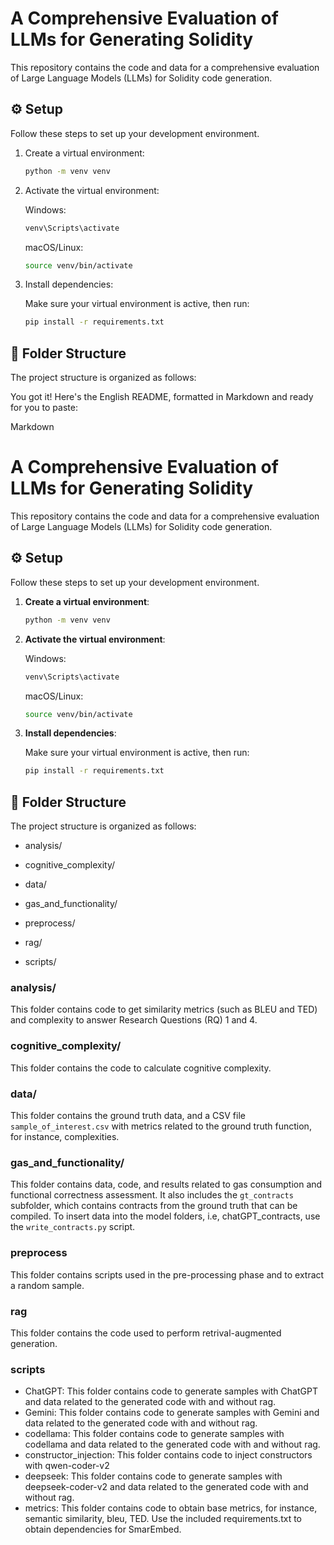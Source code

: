 # A Comprehensive Evaluation of LLMs for Generating Solidity

This repository contains the code and data for a comprehensive evaluation of Large Language Models (LLMs) for Solidity code generation.

## ⚙️ Setup

Follow these steps to set up your development environment.

1.  Create a virtual environment:

    ```bash
    python -m venv venv
    ```

2.  Activate the virtual environment:

    Windows:

    ```bash
    venv\Scripts\activate
    ```

    macOS/Linux:

    ```bash
    source venv/bin/activate
    ```

3.  Install dependencies:

    Make sure your virtual environment is active, then run:

    ```bash
    pip install -r requirements.txt
    ```

## 📁 Folder Structure

The project structure is organized as follows:

You got it! Here's the English README, formatted in Markdown and ready for you to paste:

Markdown

# A Comprehensive Evaluation of LLMs for Generating Solidity

This repository contains the code and data for a comprehensive evaluation of Large Language Models (LLMs) for Solidity code generation.

## ⚙️ Setup

Follow these steps to set up your development environment.

1.  **Create a virtual environment**:

    ```bash
    python -m venv venv
    ```

2.  **Activate the virtual environment**:

    Windows:

    ```bash
    venv\Scripts\activate
    ```

    macOS/Linux:

    ```bash
    source venv/bin/activate
    ```

3.  **Install dependencies**:

    Make sure your virtual environment is active, then run:

    ```bash
    pip install -r requirements.txt
    ```

## 📁 Folder Structure

The project structure is organized as follows:

* analysis/

* cognitive_complexity/

* data/

* gas_and_functionality/

* preprocess/

* rag/

* scripts/

### analysis/
This folder contains code to get similarity metrics (such as BLEU and TED) and complexity to answer Research Questions (RQ) 1 and 4.

### cognitive_complexity/
This folder contains the code to calculate cognitive complexity.

### data/
This folder contains the ground truth data, and a CSV file `sample_of_interest.csv` with metrics related to the ground truth function, for instance, complexities.

### gas_and_functionality/
This folder contains data, code, and results related to gas consumption and functional correctness assessment. It also includes the `gt_contracts` subfolder, which contains contracts from the ground truth that can be compiled. To insert data into the model folders, i.e, chatGPT_contracts, use the `write_contracts.py` script.

### preprocess
This folder contains scripts used in the pre-processing phase and to extract a random sample.

### rag
This folder contains the code used to perform retrival-augmented generation.

### scripts

* ChatGPT: This folder contains code to generate samples with ChatGPT and data related to the generated code with and without rag.
* Gemini: This folder contains code to generate samples with Gemini and data related to the generated code with and without rag.
* codellama: This folder contains code to generate samples with codellama and data related to the generated code with and without rag.
* constructor_injection: This folder contains code to inject constructors with qwen-coder-v2
* deepseek: This folder contains code to generate samples with deepseek-coder-v2 and data related to the generated code with and without rag.
* metrics: This folder contains code to obtain base metrics, for instance, semantic similarity, bleu, TED. Use the included requirements.txt to obtain dependencies for SmarEmbed. 
